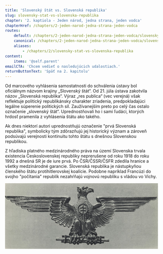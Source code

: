 ```yaml
---
title: 'Slovenský štát vs. Slovenská republika'
slug: slovensky-stat-vs-slovenska-republika
chapter: '2. kaptiola - Jeden národ, jedna strana, jeden vodca'
chapterHref: /chapters/2-jeden-narod-jedna-strana-jeden-vodca
routes:
    default: /chapters/2-jeden-narod-jedna-strana-jeden-vodca/slovensky-stat-vs-slovenska-republika
    canonical: /chapters/2-jeden-narod-jedna-strana-jeden-vodca/slovensky-stat-vs-slovenska-republika
    aliases:
        - /chapters/2/slovensky-stat-vs-slovenska-republika
content:
    items: '@self.parent'
emailCTA: 'Chcem vedieť o nasledujúcich udalostiach.'
returnButtonText: 'Späť na 2. kapitolu'
---
```


<span class="drop-cap">O</span>d marcového vyhlásenia samostatnosti do schválenia ústavy bol oficiálnym názvom krajiny „Slovenský štát“. Od 21. júla ústava zakotvila názov „Slovenská republika“. Výraz „res publica“ (vec verejná) však reflektuje politický republikánsky charakter zriadenia, predpokladajúci legálne súperenie politických síl. Zaužívanejším preto po celý čas ostalo označenie „slovenský štát“. Uprednostňovali ho i sami ľudáci, ktorých hrdosť pramenila z vyhlásenia štátu ako takého.

Ak dnes niektorí autori uprednostňujú označenie "prvá Slovenská republika", symbolicky tým zdôrazňujú jej historický význam a zároveň podsúvajú verejnosti kontinuitu tohto štátu s dnešnou Slovenskou republikou.

Z hľadiska platného medzinárodného práva na území Slovenska trvala existencia Československej republiky neprerušene od roku 1918 do roku 1992 a dnešná SR je de iure prvá. Po ČSR/ČSSR/ČSFR zdedila hranice a všetky medzinárodné garancie. Slovenská republika je nástupkyňou členského štátu protihitlerovskej koalície. Podobne napríklad Francúzi do svojho "počítania" republík nezahŕňajú vojnovú republiku s vládou vo Vichy.

[![Ladislav Majerský - Reliéf pre sieň Snemu SR. 1939. Časopis Nové Slovensko](SVK_TMP.127.jpeg "Ladislav Majerský - Reliéf pre sieň Snemu SR")](https://www.webumenia.sk/dielo/SVK:TMP.127)